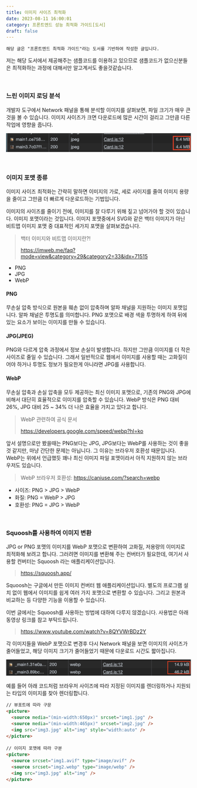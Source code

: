 ```yaml
---
title: 이미지 사이즈 최적화
date: 2023-08-11 16:00:01
category: 프론트엔드 성능 최적화 가이드[도서]
draft: false
---
```


```
해당 글은 "프론트엔드 최적화 가이드"라는 도서를 기반하여 작성한 글입니다.
```

저는 해당 도서에서 제공해주는 샘플코드를 이용하고 있으므로 샘플코드가 없으신분들은 최적화하는 과정에 대해서만 알고계서도 좋을것같습니다.

<br/>

### 느린 이미지 로딩 분석

개발자 도구에서 Network 패널을 통해 분석할 이미지를 살펴보면, 파일 크기가 매우 큰 것을 볼 수 있습니다. 이미지 사이즈가 크면 다운로드에 많은 시간이 걸리고 그만큼 다른 작업에 영향을 줍니다.

![imageSize01](./images/imageSize/imageSize01.png)

<br/>

### 이미지 포맷 종류

이미지 사이즈 최적화는 간략히 말하면 이미지의 가로, 세로 사이지를 줄여 이미지 용량을 줄이고 그만큼 더 빠르게 다운로드하는 기법입니다.

이미지의 사이즈를 줄이기 전에, 이미지를 잘 다루기 위해 짚고 넘어가야 할 것이 있습니다. 이미지 포맷이라는 것입니다. 이미지 포맷중에서 SVG와 같은 백터 이미지가 아닌 비트맵 이미지 포맷 중 대표적인 세가지 포맷을 살펴보겠습니다.

> 백터 이미지와 비트맵 이미지란?!
>
> https://imweb.me/faq?mode=view&category=29&category2=33&idx=71515

- PNG
- JPG
- WebP

#### PNG

무손실 압축 방식으로 원본을 훼손 없이 압축하며 알파 채널을 지원하는 이미지 포맷입니다. 알파 채널은 투명도를 의미합니다. PNG 포맷으로 배경 색을 투명하게 하여 뒤에 있는 요소가 보이는 이미지를 만들 수 있습니다.

#### JPG(JPEG)

PNG와 다르게 압축 과정에서 정보 손실이 발생합니다. 하지만 그만큼 이미지를 더 작은 사이즈로 줄일 수 있습니다. 그래서 일반적으로 웹에서 이미지를 사용할 때는 고화질이어야 하거나 투명도 정보가 필요한게 아니라면 JPG를 사용합니다.

#### WebP

무손실 압축과 손실 압축을 모두 제공하는 최신 이미지 포맷으로, 기존의 PNG와 JPG에 비해서 대단히 효율적으로 이미지를 압축할 수 있습니다. WebP 방식은 PNG 대비 26%, JPG 대비 25 ~ 34% 더 나은 효율을 가지고 있다고 합니다.

> WebP 관련하여 공식 문서
>
> https://developers.google.com/speed/webp?hl=ko

앞서 설명으로만 봤을때는 PNG보다는 JPG, JPG보다는 WebP를 사용하는 것이 좋을 것 같지만, 마냥 간단한 문제는 아닙니다. 그 이유는 브라우저 호환성 때문입니다. WebP는 위에서 언급했듯 꽤나 최신 이미지 파일 포맷이라서 아직 지원하지 않는 브라우저도 있습니다.

> WebP 브라우저 호환성: https://caniuse.com/?search=webp

- 사이즈: PNG > JPG > WebP
- 화질: PNG = WebP > JPG
- 호환성: PNG = JPG > WebP

<br />

### Squoosh를 사용하여 이미지 변환

JPG or PNG 포맷의 이미지를 WebP 포맷으로 변환하여 고화질, 저용량의 이미지로 최적화해 보려고 합니다. 그러려면 이미지를 변환해 주는 컨버터가 필요한데, 여기서 사용할 컨버터는 Squoosh 라는 애플리케이션입니다.

> https://squoosh.app/

Squoosh는 구글에서 만든 이미지 컨버터 웹 애플리케이션입니다. 별도의 프로그램 설치 없이 웹에서 이미지를 쉽게 여러 가지 포맷으로 변환할 수 있습니다. 그리고 원본과 비교하는 등 다양한 기능을 이용할 수 있습니다.

이번 글에서는 Squoosh를 사용하는 방법에 대하여 다루지 않겠습니다. 사용법은 아래 동영상 링크를 참고 부탁드립니다.

> https://www.youtube.com/watch?v=8QYVWrBDz2Y

각 이미지들을 WebP 포맷으로 변경후 다시 Network 패널을 보면 이미지의 사이즈가 줄어들었고, 해당 이미지 크기가 줄어들었기 때문에 다운로드 시간도 짧아집니다.

![imgaSize02](./images/imageSize/imgaSize02.png)

예를 들어 아래 코드처럼 브라우저 사이즈에 따라 지정된 이미지를 렌더링하거나 지원되는 타입의 이미지를 찾아 렌더링합니다.

```html
// 뷰포트에 따라 구문
<picture>
  <source media="(min-width:650px)" srcset="img1.jpg" />
  <source media="(min-width:465px)" srcset="img2.jpg" />
  <img src="img3.jpg" alt="img" style="width:auto" />
</picture>

// 이미지 포맷에 따라 구분
<picture>
  <source srcset="img1.avif" type="image/avif" />
  <source srcset="img2.webp" type="image/webp" />
  <img src="img3.jpg" alt="img" />
</picture>
```

<br/>
